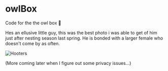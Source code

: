 # owlBox
Code for the the owl box 🐧 

Hes an ellusive little guy, this was the best photo i was able to get of him just after nesting season last spring. He is bonded with a larger female who doesn't come by as often. 

![Hooters]([http://url/to/img.png](https://github.com/michaelLukasik/owlBox/blob/main/IMG_20230901_122449.jpg))


(More coming later when I figure out some privacy issues...)
